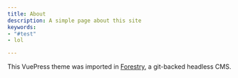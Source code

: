 ```yaml
---
title: About
description: A simple page about this site
keywords:
- "#test"
- lol

---
```

This VuePress theme was imported in [Forestry](https:://forestry.io), a git-backed headless CMS.